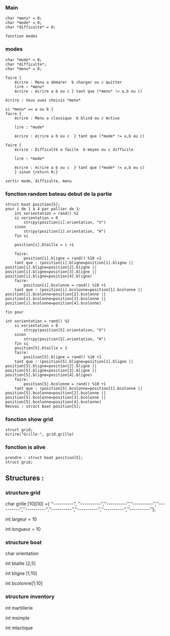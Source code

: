 ﻿

### Main

    char *menu* = 0; 
    char *mode* = 0;
    char *difficulte* = 0;
    
    fonction modes
    
    

### modes

    char *mode* = 0;
    char *difficulte*;
    char *menu* = 0; 
    
    faire {
        écrire : Menu a démarer  b charger ou c quitter
        lire : *menu*
        écrire : écrire a b ou c } tant que (*menu* != a,b ou c)
    
    écrire : Vous avez choisis *menu*
    
    si *menu* == a ou b {
    faire {
        écrire : Menu a classique  b blind ou c Active
    
        lire : *mode*
    
        écrire : écrire a b ou c  } tant que (*mode* != a,b ou c)
    
    faire {
        écrire : Difficulté a facile  b moyen ou c difficile
    
        lire : *mode*
    
        écrire : écrire a b ou c  } tant que (*mode* != a,b ou c)
        } sinon {return 0;}
    
    sortir mode, difficulte, menu
        
### fonction random bateau debut de la partie
    struct boat position[5];
    pour i de 1 à 4 par pallier de 1:
        int xorientation = rand() %2
        si xorientation = 0 
            strcpy(position[i].orientation, "V")
        sinon 
            strcpy(position[i].orientation, "H")
        fin si 
        
        position[i].btaille = i +1
        
        faire:
            position[i].bligne = rand() %10 +1
        tant que : (position[i].bligne=position[1].bligne || position[i].bligne=position[2].bligne || position[i].bligne=position[3].bligne || position[i].bligne=position[4].bligne)
        faire:
            position[i].bcolonne = rand() %10 +1
        tant que : (position[i].bcolonne=position[1].bcolonne || position[i].bcolonne=position[2].bcolonne || position[i].bcolonne=position[3].bcolonne || position[i].bcolonne=position[4].bcolonne)
    
    fin pour
    
    int xorientation = rand() %2
        si xorientation = 0 
            strcpy(position[5].orientation, "V")
        sinon 
            strcpy(position[5].orientation, "H")
        fin si 
        position[5].btaille = 3
        faire:
            position[5].bligne = rand() %10 +1
        tant que : (position[5].bligne=position[1].bligne || position[5].bligne=position[2].bligne || position[5].bligne=position[3].bligne || position[5].bligne=position[4].bligne)
        faire:
            position[5].bcolonne = rand() %10 +1
        tant que : (position[5].bcolonne=position[1].bcolonne || position[5].bcolonne=position[2].bcolonne || position[5].bcolonne=position[3].bcolonne || position[5].bcolonne=position[4].bcolonne)
    Renvoi : struct boat position[5];
        
### fonction show grid
    struct grid;
    écrire("Grille:", grid.grille)
    
### fonction is alive
    prendre : struct boat position[5];
    struct grid;
    

## Structures :

### structure grid

char grille [10][10] ={ ‘‘----------’’, ‘‘----------’’,‘‘----------’’,‘‘----------’’,‘‘----------’’,‘‘----------’’,‘‘----------’’,‘‘----------’’,‘‘----------’’,‘‘----------’’};

int largeur = 10
 
int longueur = 10

### structure boat

char orientation

int btaille [2;5]

int bligne [1;10]

int bcolonne[1;10]

### structure inventory

int martillerie

int msimple

int mtactique


